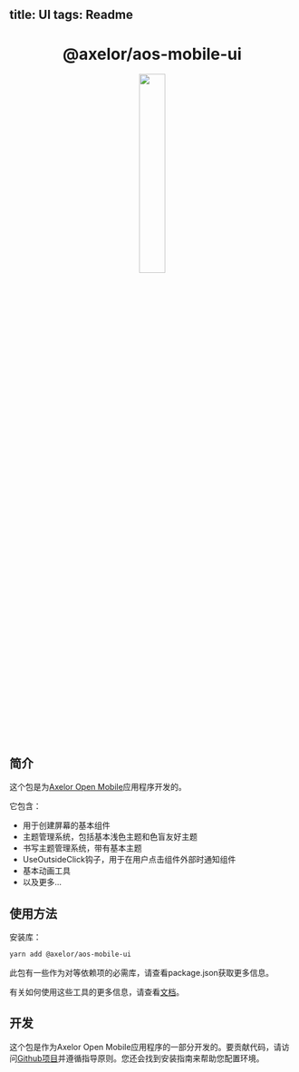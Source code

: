 <!--
 * @Author: macrogoal macrogoal@sina.com
 * @Date: 2025-09-16 20:02:09
 * @LastEditors: macrogoal macrogoal@sina.com
 * @LastEditTime: 2025-09-16 20:09:01
 * @FilePath: \axelor-mobile\packages\ui\README_zh.md
 * @Description: 这是默认设置,请设置`customMade`, 打开koroFileHeader查看配置 进行设置: https://github.com/OBKoro1/koro1FileHeader/wiki/%E9%85%8D%E7%BD%AE
-->
title: UI
 tags: Readme
 ---

 <h1 align="center">@axelor/aos-mobile-ui</h1>

 <div align="center">
     <img src="https://i.imgur.com/KJAAFlT.png" width="30%"/>
 </div>

 ## 简介

 这个包是为[Axelor Open Mobile](https://github.com/axelor/axelor-mobile)应用程序开发的。

 它包含：

 - 用于创建屏幕的基本组件
 - 主题管理系统，包括基本浅色主题和色盲友好主题
 - 书写主题管理系统，带有基本主题
 - UseOutsideClick钩子，用于在用户点击组件外部时通知组件
 - 基本动画工具
 - 以及更多...

 ## 使用方法

 安装库：

 ```bash
 yarn add @axelor/aos-mobile-ui
 ```

 此包有一些作为对等依赖项的必需库，请查看package.json获取更多信息。

 有关如何使用这些工具的更多信息，请查看[文档](https://docs.axelor.com/aos-mobile/)。

 ## 开发

 这个包是作为Axelor Open Mobile应用程序的一部分开发的。要贡献代码，请访问[Github项目](https://github.com/axelor/axelor-mobile)并遵循指导原则。您还会找到安装指南来帮助您配置环境。
